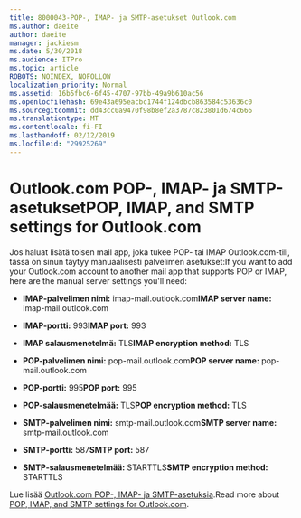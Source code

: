 ```yaml
---
title: 8000043-POP-, IMAP- ja SMTP-asetukset Outlook.com
ms.author: daeite
author: daeite
manager: jackiesm
ms.date: 5/30/2018
ms.audience: ITPro
ms.topic: article
ROBOTS: NOINDEX, NOFOLLOW
localization_priority: Normal
ms.assetid: 16b5fbc6-6f45-4707-97bb-49a9b610ac56
ms.openlocfilehash: 69e43a695eacbc1744f124dbcb863584c53636c0
ms.sourcegitcommit: dd43cc0a9470f98b8ef2a3787c823801d674c666
ms.translationtype: MT
ms.contentlocale: fi-FI
ms.lasthandoff: 02/12/2019
ms.locfileid: "29925269"
---
```

# <a name="pop-imap-and-smtp-settings-for-outlookcom"></a><span data-ttu-id="0c3d7-102">Outlook.com POP-, IMAP- ja SMTP-asetukset</span><span class="sxs-lookup"><span data-stu-id="0c3d7-102">POP, IMAP, and SMTP settings for Outlook.com</span></span>

<span data-ttu-id="0c3d7-103">Jos haluat lisätä toisen mail app, joka tukee POP- tai IMAP Outlook.com-tili, tässä on sinun täytyy manuaalisesti palvelimen asetukset:</span><span class="sxs-lookup"><span data-stu-id="0c3d7-103">If you want to add your Outlook.com account to another mail app that supports POP or IMAP, here are the manual server settings you'll need:</span></span>
  
- <span data-ttu-id="0c3d7-104">**IMAP-palvelimen nimi:** imap-mail.outlook.com</span><span class="sxs-lookup"><span data-stu-id="0c3d7-104">**IMAP server name:** imap-mail.outlook.com</span></span> 
    
- <span data-ttu-id="0c3d7-105">**IMAP-portti:** 993</span><span class="sxs-lookup"><span data-stu-id="0c3d7-105">**IMAP port:** 993</span></span> 
    
- <span data-ttu-id="0c3d7-106">**IMAP salausmenetelmä:** TLS</span><span class="sxs-lookup"><span data-stu-id="0c3d7-106">**IMAP encryption method:** TLS</span></span> 
    
- <span data-ttu-id="0c3d7-107">**POP-palvelimen nimi:** pop-mail.outlook.com</span><span class="sxs-lookup"><span data-stu-id="0c3d7-107">**POP server name:** pop-mail.outlook.com</span></span> 
    
- <span data-ttu-id="0c3d7-108">**POP-portti:** 995</span><span class="sxs-lookup"><span data-stu-id="0c3d7-108">**POP port:** 995</span></span> 
    
- <span data-ttu-id="0c3d7-109">**POP-salausmenetelmää:** TLS</span><span class="sxs-lookup"><span data-stu-id="0c3d7-109">**POP encryption method:** TLS</span></span> 
    
- <span data-ttu-id="0c3d7-110">**SMTP-palvelimen nimi:** smtp-mail.outlook.com</span><span class="sxs-lookup"><span data-stu-id="0c3d7-110">**SMTP server name:** smtp-mail.outlook.com</span></span> 
    
- <span data-ttu-id="0c3d7-111">**SMTP-portti:** 587</span><span class="sxs-lookup"><span data-stu-id="0c3d7-111">**SMTP port:** 587</span></span> 
    
- <span data-ttu-id="0c3d7-112">**SMTP-salausmenetelmää:** STARTTLS</span><span class="sxs-lookup"><span data-stu-id="0c3d7-112">**SMTP encryption method:** STARTTLS</span></span> 
    
<span data-ttu-id="0c3d7-113">Lue lisää [Outlook.com POP-, IMAP- ja SMTP-asetuksia](https://go.microsoft.com/fwlink/p/?linkid=2001402&amp;clcid=0x409).</span><span class="sxs-lookup"><span data-stu-id="0c3d7-113">Read more about [POP, IMAP, and SMTP settings for Outlook.com](https://go.microsoft.com/fwlink/p/?linkid=2001402&amp;clcid=0x409).</span></span>
  

